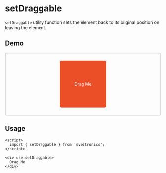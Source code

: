 # setDraggable

`setDraggable` utility function sets the element back to its original position on leaving the element.

## Demo

<script>
  import { setDraggable } from 'sveltronics';
</script>

<div style="
  height: 200px;
  border-radius: 5px;
  border: 2px solid lightgray;
  display: flex;
  justify-content: center;
  align-items: center;
  "
>
  <div
    use:setDraggable
    style="
      cursor: grab;
      height: 150px;
      width: 150px;
      color: white;
      background: #eb4f27;
      display: flex;
      justify-content: center;
      align-items: center;
      border-radius: 5px;
    "
  >
    Drag Me
  </div>
</div>

## Usage

```svelte
<script>
  import { setDraggable } from 'sveltronics';
</script>

<div use:setDraggable>
  Drag Me
</div>
```
